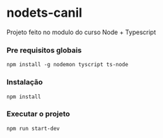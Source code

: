 # nodets-canil
Projeto feito no modulo do curso Node + Typescript

### Pre requisitos globais
`npm install -g nodemon tyscript ts-node`

### Instalação
`npm install`

### Executar o projeto
`npm run start-dev`